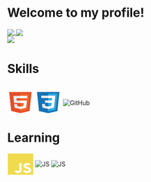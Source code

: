 # Welcome to my profile!
 <div>
   <a href="https://github.com/PedroH1608">
   <img height="180em" align="center" src="https://github-readme-stats.vercel.app/api?username=PedroH1608&show_icons=true&theme=midnight-purple&include_all_commits=true&count_private=true"/>
   <img height="180em" align="center" src="https://github-readme-stats.vercel.app/api/top-langs/?username=PedroH1608&layout=donut&langs_count=6&theme=midnight-purple"/>
</div>

<div>
     <a align="center" href="https://www.linkedin.com/in/pedro-henrique-oliveira-braga-6ba4a9269/" target="_blank"><img src="https://img.shields.io/badge/-LinkedIn-%230077B5?style=for-the-badge&logo=linkedin&logoColor=white" target="_blank"></a>
</div>

# Skills
<div style="display: inline_block"><br>
  <img align="center" alt="HTML" height="50" width="60" src="https://raw.githubusercontent.com/devicons/devicon/master/icons/html5/html5-original.svg">
  <img align="center" alt="CSS" height="50" width="60" src="https://raw.githubusercontent.com/devicons/devicon/master/icons/css3/css3-original.svg">
  <img align="center" alt="GitHub" height="50" width="60" src="https://cdn.jsdelivr.net/gh/devicons/devicon/icons/github/github-original.svg">
</div>

# Learning
<div>
  <img align="center" alt="JS" height="50" width="60" src="https://raw.githubusercontent.com/devicons/devicon/master/icons/javascript/javascript-plain.svg">
  <img align="center" alt="JS" height="50" width="60" src="https://cdn.jsdelivr.net/gh/devicons/devicon/icons/jest/jest-plain.svg">
  <img align="center" alt="JS" height="50" width="60" src="https://cdn.jsdelivr.net/gh/devicons/devicon/icons/react/react-original.svg">
</div>
